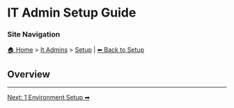 <!-- description: Documentation about IT Admin Setup Guide for Your Organization. -->

# IT Admin Setup Guide

### Site Navigation
[🏠 Home](../../README.md) > [It Admins](../README.md) > [Setup](README.md) | [⬅ Back to Setup](README.md)

## Overview

---

[Next: 1 Environment Setup ➡](1-environment-setup.md)